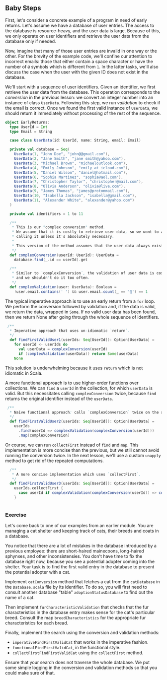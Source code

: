 ## Baby Steps

First, let's consider a concrete example of a program in need of early returns.
Let's assume we have a database of user entries.
The access to the database is resource-heavy, and the user data is large.
Because of this, we only operate on user identifiers and retrieve the user data from the database only if needed.

Now, imagine that many of those user entries are invalid in one way or the other.
For the brevity of the example code, we'll confine our attention to incorrect emails: those that either
contain a space character or have the number of `@` symbols which is different from `1`.
In the latter tasks, we'll also discuss the case when the user with the given ID does not exist in the database.

We'll start with a sequence of user identifiers.
Given an identifier, we first retrieve the user data from the database.
This operation corresponds to the *conversion* in the previous lesson: we convert an integer number into an
instance of class `UserData`.
Following this step, we run *validation* to check if the email is correct.
Once we found the first valid instance of `UserData`, we should return it immediately without processing
of the rest of the sequence.

```scala 3
object EarlyReturns:
  type UserId = Int
  type Email = String

  case class UserData(id: UserId, name: String, email: Email)

  private val database = Seq(
    UserData(1, "John Doe", "john@@gmail.com"),
    UserData(2, "Jane Smith", "jane smith@yahoo.com"),
    UserData(3, "Michael Brown", "michaeloutlook.com"),
    UserData(4, "Emily Johnson", "emily at icloud.com"),
    UserData(5, "Daniel Wilson", "daniel@hotmail.com"),
    UserData(6, "Sophia Martinez", "sophia@aol.com"),
    UserData(7, "Christopher Taylor", "christopher@mail.com"),
    UserData(8, "Olivia Anderson", "olivia@live.com"),
    UserData(9, "James Thomas", "james@protonmail.com"),
    UserData(10, "Isabella Jackson", "isabella@gmail.com"),
    UserData(11, "Alexander White", "alexander@yahoo.com")
  )

  private val identifiers = 1 to 11

  /**
   * This is our "complex conversion" method. 
   * We assume that it is costly to retrieve user data, so we want to avoid
   * calling it unless it's absolutely necessary.
   *
   * This version of the method assumes that the user data always exists for a given user id.
   */
  def complexConversion(userId: UserId): UserData = 
    database.find(_.id == userId).get

  /**
   * Similar to `complexConversion`, the validation of user data is costly 
   * and we shouldn't do it too often.
   */
  def complexValidation(user: UserData): Boolean = 
    !user.email.contains(' ') && user.email.count(_ == '@') == 1
```

The typical imperative approach is to use an early return from a `for` loop.
We perform the conversion followed by validation and, if the data is valid, we return the data, wrapped in `Some`.
If no valid user data has been found, then we return None after going through the whole sequence of identifiers.

```scala 3
 /**
  * Imperative approach that uses un-idiomatic `return`.
  */
  def findFirstValidUser1(userIds: Seq[UserId]): Option[UserData] =
    for userId <- userIds do
      val userData = complexConversion(userId)
      if (complexValidation(userData)) return Some(userData)
    None
```

This solution is underwhelming because it uses `return` which is not idiomatic in Scala.

A more functional approach is to use higher-order functions over collections.
We can `find` a `userId` in the collection, for which `userData` is valid.
But this necessitates calling `complexConversion` twice, because `find` returns the original identifier instead
of the `userData`.

```scala 3
 /**
  * Naive functional approach: calls `complexConversion` twice on the selected ID.
  */
  def findFirstValidUser2(userIds: Seq[UserId]): Option[UserData] =
    userIds
      .find(userId => complexValidation(complexConversion(userId)))
      .map(complexConversion)
```

Or course, we can run `collectFirst` instead of `find` and `map`.
This implementation is more concise than the previous, but we still cannot avoid running the conversion twice.
In the next lesson, we'll use a custom `unapply` method to get rid of the repeated computations.

```scala 3
  /** 
   * A more concise implementation which uses `collectFirst`.
   */
  def findFirstValidUser3(userIds: Seq[UserId]): Option[UserData] =
    userIds.collectFirst {
      case userId if complexValidation(complexConversion(userId)) => complexConversion(userId)
    }
    
```

### Exercise

Let's come back to one of our examples from an earlier module. 
You are managing a cat shelter and keeping track of cats, their breeds and coats in a database.

You notice that there are a lot of mistakes in the database introduced by a previous employee: there are short-haired mainecoons, long-haired sphynxes, and other inconsistensies. 
You don't have time to fix the database right now, because you see a potential adopter coming into the shelter. 
Your task is to find the first valid entry in the database to present the potential adopter with a cat. 

Implement `catConversion` method that fetches a cat from the `catDatabase` in the `Database.scala` file by its identifier. 
To do so, you will first need to consult another database "table" `adoptionStatusDatabase` to find out the name of a cat. 

Then implement `furCharacteristicValidation` that checks that the fur characteristics in the database entry makes sense for the cat's particular breed. 
Consult the map `breedCharacteristics` for the appropriate fur characteristics for each bread. 

Finally, implement the search using the conversion and validation methods:  
* `imperativeFindFirstValidCat` that works in the imperative fashion.
* `functionalFindFirstValidCat`, in the functional style. 
* `collectFirstFindFirstValidCat` using the `collectFirst` method. 

Ensure that your search does not traverse the whole database. 
We put some simple logging in the conversion and validation methods so that you could make sure of that. 